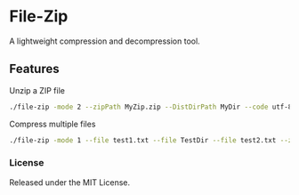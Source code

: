 # File-Zip

A lightweight compression and decompression tool.

## Features

Unzip a ZIP file

```bash
./file-zip -mode 2 --zipPath MyZip.zip --DistDirPath MyDir --code utf-8
```

Compress multiple files

```bash
./file-zip -mode 1 --file test1.txt --file TestDir --file test2.txt --zipPath NewZip.zip
```

### License

Released under the MIT License.
